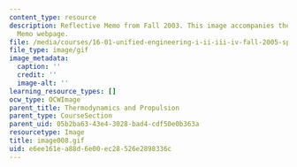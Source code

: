 ```yaml
---
content_type: resource
description: Reflective Memo from Fall 2003. This image accompanies the Reflective
  Memo webpage.
file: /media/courses/16-01-unified-engineering-i-ii-iii-iv-fall-2005-spring-2006/e6ee161ea88d6e00ec28526e2898336c_image008.gif
file_type: image/gif
image_metadata:
  caption: ''
  credit: ''
  image-alt: ''
learning_resource_types: []
ocw_type: OCWImage
parent_title: Thermodynamics and Propulsion
parent_type: CourseSection
parent_uid: 05b2ba63-43e4-3028-bad4-cdf50e0b363a
resourcetype: Image
title: image008.gif
uid: e6ee161e-a88d-6e00-ec28-526e2898336c
---
```

